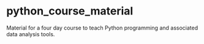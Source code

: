 python_course_material
======================

Material for a four day course to teach Python programming and associated data analysis tools.  
